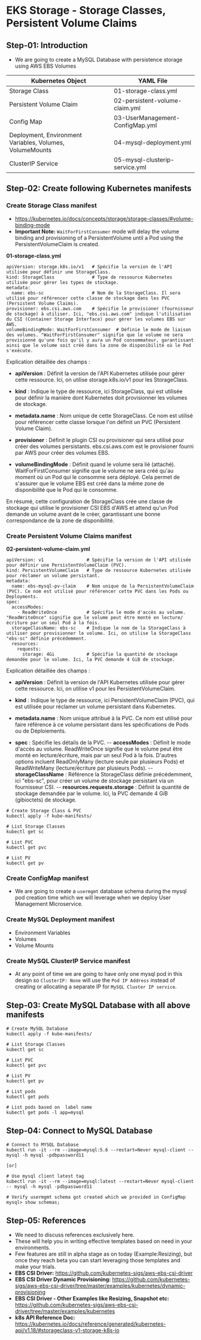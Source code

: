 # EKS Storage -  Storage Classes, Persistent Volume Claims

## Step-01: Introduction
- We are going to create a MySQL Database with persistence storage using AWS EBS Volumes

| Kubernetes Object  | YAML File |
| ------------- | ------------- |
| Storage Class  | 01-storage-class.yml |
| Persistent Volume Claim | 02-persistent-volume-claim.yml   |
| Config Map  | 03-UserManagement-ConfigMap.yml  |
| Deployment, Environment Variables, Volumes, VolumeMounts  | 04-mysql-deployment.yml  |
| ClusterIP Service  | 05-mysql-clusterip-service.yml  |

## Step-02: Create following Kubernetes manifests
### Create Storage Class manifest
- https://kubernetes.io/docs/concepts/storage/storage-classes/#volume-binding-mode
- **Important Note:** `WaitForFirstConsumer` mode will delay the volume binding and provisioning  of a PersistentVolume until a Pod using the PersistentVolumeClaim is created. 


**01-storage-class.yml**

```t
apiVersion: storage.k8s.io/v1   # Spécifie la version de l'API utilisée pour définir une StorageClass.
kind: StorageClass              # Type de ressource Kubernetes utilisée pour gérer les types de stockage.
metadata: 
  name: ebs-sc                  # Nom de la StorageClass. Il sera utilisé pour référencer cette classe de stockage dans les PVC (Persistent Volume Claims).
provisioner: ebs.csi.aws.com    # Spécifie le provisioner (fournisseur de stockage) à utiliser. Ici, "ebs.csi.aws.com" indique l'utilisation du CSI (Container Storage Interface) pour gérer les volumes EBS sur AWS.
volumeBindingMode: WaitForFirstConsumer  # Définie le mode de liaison des volumes. "WaitForFirstConsumer" signifie que le volume ne sera provisionné qu'une fois qu'il y aura un Pod consommateur, garantissant ainsi que le volume soit créé dans la zone de disponibilité où le Pod s'exécute.
```

Explication détaillée des champs :

- **apiVersion** : Définit la version de l'API Kubernetes utilisée pour gérer cette ressource. Ici, on utilise storage.k8s.io/v1 pour les StorageClass.

- **kind** : Indique le type de ressource, ici StorageClass, qui est utilisée pour définir la manière dont Kubernetes doit provisionner les volumes de stockage.

- **metadata.name** : Nom unique de cette StorageClass. Ce nom est utilisé pour référencer cette classe lorsque l'on définit un PVC (Persistent Volume Claim).

- **provisioner** : Définit le plugin CSI ou provisioner qui sera utilisé pour créer des volumes persistants. ebs.csi.aws.com est le provisioner fourni par AWS pour créer des volumes EBS.

- **volumeBindingMode** : Définit quand le volume sera lié (attaché). WaitForFirstConsumer signifie que le volume ne sera créé qu'au moment où un Pod qui le consomme sera déployé. Cela permet de s'assurer que le volume EBS est créé dans la même zone de disponibilité que le Pod qui le consomme.

En résumé, cette configuration de StorageClass crée une classe de stockage qui utilise le provisioner CSI EBS d'AWS et attend qu'un Pod demande un volume avant de le créer, garantissant une bonne correspondance de la zone de disponibilité.



### Create Persistent Volume Claims manifest

**02-persistent-volume-claim.yml**

```t
apiVersion: v1                # Spécifie la version de l'API utilisée pour définir une PersistentVolumeClaim (PVC).
kind: PersistentVolumeClaim   # Type de ressource Kubernetes utilisée pour réclamer un volume persistant.
metadata:
  name: ebs-mysql-pv-claim    # Nom unique de la PersistentVolumeClaim (PVC). Ce nom est utilisé pour référencer cette PVC dans les Pods ou Deployments.
spec: 
  accessModes:
    - ReadWriteOnce           # Spécifie le mode d'accès au volume. "ReadWriteOnce" signifie que le volume peut être monté en lecture/écriture par un seul Pod à la fois.
  storageClassName: ebs-sc    # Indique le nom de la StorageClass à utiliser pour provisionner le volume. Ici, on utilise la StorageClass "ebs-sc" définie précédemment.
  resources: 
    requests:
      storage: 4Gi            # Spécifie la quantité de stockage demandée pour le volume. Ici, la PVC demande 4 GiB de stockage.

```
Explication détaillée des champs :

- **apiVersion** : Définit la version de l'API Kubernetes utilisée pour gérer cette ressource. Ici, on utilise v1 pour les PersistentVolumeClaim.

- **kind** : Indique le type de ressource, ici PersistentVolumeClaim (PVC), qui est utilisée pour réclamer un volume persistant dans Kubernetes.

- **metadata.name** : Nom unique attribué à la PVC. Ce nom est utilisé pour faire référence à ce volume persistant dans les spécifications de Pods ou de Déploiements.

- **spec** : Spécifie les détails de la PVC.
-- **accessModes** : Définit le mode d'accès au volume. ReadWriteOnce signifie que le volume peut être monté en lecture/écriture, mais par un seul Pod à la fois. D'autres options incluent ReadOnlyMany (lecture seule par plusieurs Pods) et ReadWriteMany (lecture/écriture par plusieurs Pods).
-- **storageClassName** : Référence la StorageClass définie précédemment, ici "ebs-sc", pour créer un volume de stockage persistant via un fournisseur CSI.
-- **resources.requests.storage** : Définit la quantité de stockage demandée par le volume. Ici, la PVC demande 4 GiB (gibioctets) de stockage.

```
# Create Storage Class & PVC
kubectl apply -f kube-manifests/

# List Storage Classes
kubectl get sc

# List PVC
kubectl get pvc 

# List PV
kubectl get pv
```
### Create ConfigMap manifest
- We are going to create a `usermgmt` database schema during the mysql pod creation time which we will leverage when we deploy User Management Microservice. 

### Create MySQL Deployment manifest
- Environment Variables
- Volumes
- Volume Mounts

### Create MySQL ClusterIP Service manifest
- At any point of time we are going to have only one mysql pod in this design so `ClusterIP: None` will use the `Pod IP Address` instead of creating or allocating a separate IP for `MySQL Cluster IP service`.   

## Step-03: Create MySQL Database with all above manifests
```
# Create MySQL Database
kubectl apply -f kube-manifests/

# List Storage Classes
kubectl get sc

# List PVC
kubectl get pvc 

# List PV
kubectl get pv

# List pods
kubectl get pods 

# List pods based on  label name
kubectl get pods -l app=mysql
```

## Step-04: Connect to MySQL Database
```
# Connect to MYSQL Database
kubectl run -it --rm --image=mysql:5.6 --restart=Never mysql-client -- mysql -h mysql -pdbpassword11

[or]

# Use mysql client latest tag
kubectl run -it --rm --image=mysql:latest --restart=Never mysql-client -- mysql -h mysql -pdbpassword11

# Verify usermgmt schema got created which we provided in ConfigMap
mysql> show schemas;
```

## Step-05: References
- We need to discuss references exclusively here. 
- These will help you in writing effective templates based on need in your environments. 
- Few features are still in alpha stage as on today (Example:Resizing), but once they reach beta you can start leveraging those templates and make your trials. 
- **EBS CSI Driver:** https://github.com/kubernetes-sigs/aws-ebs-csi-driver
- **EBS CSI Driver Dynamic Provisioning:**  https://github.com/kubernetes-sigs/aws-ebs-csi-driver/tree/master/examples/kubernetes/dynamic-provisioning
- **EBS CSI Driver - Other Examples like Resizing, Snapshot etc:** https://github.com/kubernetes-sigs/aws-ebs-csi-driver/tree/master/examples/kubernetes
- **k8s API Reference Doc:** https://kubernetes.io/docs/reference/generated/kubernetes-api/v1.18/#storageclass-v1-storage-k8s-io


